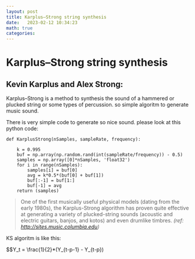 ```yaml
---
layout: post
title: Karplus–Strong string synthesis
date:   2023-02-12 10:34:23
math: true
categories: 
---
```



# Karplus–Strong string synthesis



## Kevin Karplus and Alex Strong:

Karplus–Strong is a method to synthesis the sound of a hammered or plucked string or some types of percussion. so simple algoritm to generate music sound.

There is very simple code to generate so nice sound. please look at this python code:

```
def KarplusStrong(nSamples, sampleRate, frequency):

    k = 0.995
    buf = np.array(np.random.rand(int(sampleRate/frequency)) - 0.5)
    samples = np.array([0]*nSamples, 'float32')
    for i in range(nSamples):
        samples[i] = buf[0]
        avg = k*0.5*(buf[0] + buf[1])
        buf[:-1] = buf[1:]
        buf[-1] = avg
    return (samples)
```


>One of the first musically useful physical models (dating from the early 1980s), the Karplus-Strong algorithm has proven quite effective at generating a variety of plucked-string sounds (acoustic and electric guitars, banjos, and kotos) and even drumlike timbres. *(ref: http://sites.music.columbia.edu)*


KS algoritm is like this:

$$Y_t = \frac{1}{2}*(Y_{t-p-1} - Y_{t-p})